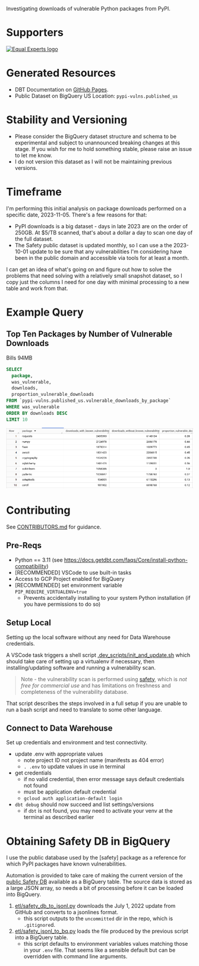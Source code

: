 Investigating downloads of vulnerable Python packages from PyPI.

# Supporters

<a href="https://equalexperts.com">
    <img alt="Equal Experts logo"
        src="https://www.equalexperts.com/wp-content/themes/equalexperts/assets/logos/colour/equal-experts-logo-colour.png"
        style="height:75px">
    </img>
</a>

# Generated Resources

- DBT Documentation on [GitHub Pages](https://brabster.github.io/pypi_vulnerabilities).
- Public Dataset on BigQuery US Location: `pypi-vulns.published_us`

# Stability and Versioning

- Please consider the BigQuery dataset structure and schema to be experimental and subject to unannounced breaking changes at this stage. If you wish for me to hold something stable, please raise an issue to let me know.
- I do not version this dataset as I will not be maintaining previous versions.

# Timeframe

I'm performing this initial analysis on package downloads performed on a specific date, 2023-11-05. There's a few reasons for that:

- PyPI downloads is a big dataset - days in late 2023 are on the order of 250GB. At $5/TB scanned, that's about a dollar a day to scan one day of the full dataset.
- The Safety public dataset is updated monthly, so I can use a the 2023-10-01 update to be sure that any vulnerabilities I'm considering have been in the public domain and accessible via tools for at least a month.

I can get an idea of what's going on and figure out how to solve the problems that need solving with a relatively small snapshot dataset, so I copy just the columns I need for one day with minimal processing to a new table and work from that.

# Example Query

## Top Ten Packages by Number of Vulnerable Downloads

Bills 94MB

```sql
SELECT
  package,
  was_vulnerable,
  downloads,
  proportion_vulnerable_downloads
FROM `pypi-vulns.published_us.vulnerable_downloads_by_package`
WHERE was_vulnerable
ORDER BY downloads DESC
LIMIT 10
```

![Results table for top ten packages by vulnerable download count query](./.docs/assets/top_ten_packages_by_vuln_download_count.png)

# Contributing

See [CONTRIBUTORS.md](CONTRIBUTORS.md) for guidance.

## Pre-Reqs

- Python == 3.11 (see https://docs.getdbt.com/faqs/Core/install-python-compatibility)
- [RECOMMENDED] VSCode to use built-in tasks
- Access to GCP Project enabled for BigQuery
- [RECOMMENDED] set environment variable `PIP_REQUIRE_VIRTUALENV=true`
    - Prevents accidentally installing to your system Python installation (if you have permissions to do so)

## Setup Local

Setting up the local software without any need for Data Warehouse credentials.

A VSCode task triggers a shell script [.dev_scripts/init_and_update.sh](.dev_scripts/init_and_update.sh)
which should take care of setting up a virtualenv if necessary, then installing/updating software and running a vulnerability scan.

> Note - the vulnerability scan is performed using [safety](https://pypi.org/project/safety/), which is *not free for commercial use* and has limitations on freshness and completeness of the vulnerability database.

That script describes the steps involved in a full setup if you are unable to run a bash script and need to translate to some other language.

## Connect to Data Warehouse

Set up credentials and environment and test connectivity.

- update .env with appropriate values
    - note project ID not project name (manifests as 404 error)
    - `. .env` to update values in use in terminal
- get credentials
    - if no valid credential, then error message says default credentials not found
    - must be application default credential
    - `gcloud auth application-default login`
- `dbt debug` should now succeed and list settings/versions
    - if `dbt` is not found, you may need to activate your venv at the terminal as described earlier

# Obtaining Safety DB in BigQuery

I use the public database used by the [safety] package as a reference for which PyPI packages have known vulnerabilities.

Automation is provided to take care of making the current version of the [public Safety DB](https://github.com/pyupio/safety-db/tree/master/data) available as a BigQuery table. The source data is stored as a large JSON array, so needs a bit of processing before it can be loaded into BigQuery.

1. [etl/safety_db_to_jsonl.py](etl/safety_db_to_jsonl.py) downloads the July 1, 2022 update from GitHub and converts to a jsonlines format.
    - this script outputs to the `uncommitted` dir in the repo, which is `.gitignore`d. 
1. [etl/safety_jsonl_to_bq.py](etl/safety_jsonl_to_bq.py) loads the file produced by the previous script into a BigQuery table.
    - this script defaults to environment variables values matching those in your `.env` file. That seems like a sensible default but can be overridden with command line arguments.
